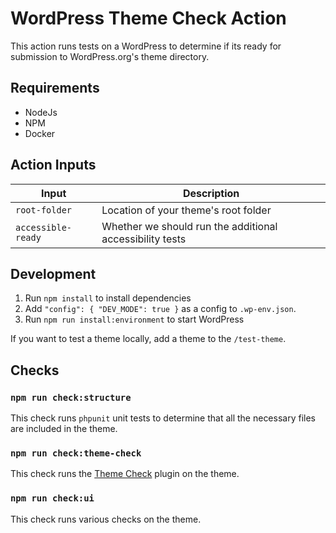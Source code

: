 # WordPress Theme Check Action

This action runs tests on a WordPress to determine if its ready for submission to WordPress.org's theme directory.

## Requirements

-   NodeJs
-   NPM
-   Docker

## Action Inputs

| Input         | Description                          |
| ------------- | ------------------------------------ |
| `root-folder` | Location of your theme's root folder |
| `accessible-ready` | Whether we should run the additional accessibility tests |

## Development

1. Run `npm install` to install dependencies
2. Add `"config": { "DEV_MODE": true }` as a config to `.wp-env.json`.
3. Run `npm run install:environment` to start WordPress

If you want to test a theme locally, add a theme to the `/test-theme`.

## Checks

### `npm run check:structure`

This check runs `phpunit` unit tests to determine that all the necessary files are included in the theme. 

### `npm run check:theme-check`

This check runs the [Theme Check](https://wordpress.org/plugins/theme-check/) plugin on the theme. 

### `npm run check:ui`

This check runs various checks on the theme. 


